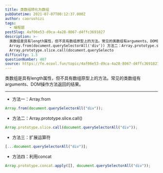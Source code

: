 ```yaml
---
title: 类数组转化为数组
pubDatetime: 2021-07-07T00:12:37.000Z
author: caorushizi
tags:
  - 编程题
postSlug: 4af06e53-d9ca-4a28-8067-d4ffc3691827
description: >-
  类数组是具有length属性，但不具有数组原型上的方法。常见的类数组有arguments、DOM操作方法返回的结果。 方法一：Array.from
  Array.from(document.querySelectorAll('div')) 方法二：Array.prototype.slice.call()
  Array.prototype.slice.call(document.querySelecto
difficulty: 1.5
questionNumber: 407
source: https://fe.ecool.fun/topic/4af06e53-d9ca-4a28-8067-d4ffc3691827
---
```


类数组是具有length属性，但不具有数组原型上的方法。常见的类数组有arguments、DOM操作方法返回的结果。

---

- 方法一：Array.from

```js
Array.from(document.querySelectorAll("div"));
```

- 方法二：Array.prototype.slice.call()

```js
Array.prototype.slice.call(document.querySelectorAll("div"));
```

- 方法三：扩展运算符

```js
[...document.querySelectorAll("div")];
```

- 方法四：利用concat

```js
Array.prototype.concat.apply([], document.querySelectorAll("div"));
```
